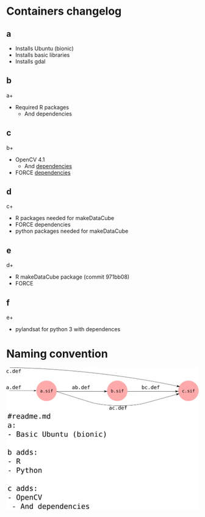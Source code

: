 # Containers changelog

## a
- Installs Ubuntu (bionic)
- Installs basic libraries
- Installs gdal

## b
a+
- Required R packages
  - And dependencies

## c
b+
- OpenCV 4.1
  - And [dependencies](https://docs.opencv.org/4.1.0/d7/d9f/tutorial_linux_install.html)
- FORCE [dependencies](https://force-eo.readthedocs.io/en/latest/setup/depend.html)
## d
c+
- R packages needed for makeDataCube
- FORCE dependencies
- python packages needed for makeDataCube
## e
d+
- R makeDataCube package (commit 971bb08)
- FORCE 

## f
e+
- pylandsat for python 3 with dependences

# Naming convention
![image](img/diagram.png)
